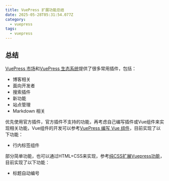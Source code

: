 ```yaml
---
title: VuePress 扩展功能总结
date: 2025-05-28T05:31:54.077Z
category:
  - vuepress
tags:
  - vuepress
---
```

  
## 总结
[VuePress 市场](https://marketplace.vuejs.press/zh/)和[VuePress 生态系统](https://ecosystem.vuejs.press/zh/)提供了很多常用插件，包括：
  - 博客相关
  - 面向开发者
  - 搜索插件
  - 新功能
  - 站点管理
  - Markdown 相关

<!-- @include: ./common_markdown.md -->

优先使用官方插件，官方插件不支持的功能，再考虑自己编写插件或Vue组件来实现相关功能，Vue组件的开发可以参考[VuePress 编写 Vue 组件](./vue_component.md)，目前实现了以下功能：
  - 行内标签组件

部分简单功能，也可以通过HTML+CSS来实现，参考[纯CSS扩展Vuepress功能](./css.md)，目前实现了以下功能：
  - 标题自动编号